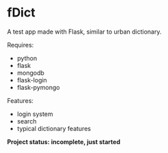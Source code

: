 # fDict
A test app made with Flask, similar to urban dictionary.

Requires:
* python
* flask
* mongodb
* flask-login
* flask-pymongo

Features:
* login system
* search
* typical dictionary features

**Project status: incomplete, just started**
